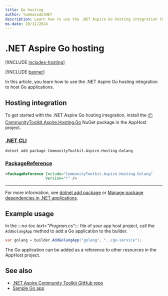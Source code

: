 ```yaml
---
title: Go hosting
author: tommasodotNET
description: Learn how to use the .NET Aspire Go hosting integration to host Go applications.
ms.date: 10/11/2024
---
```


# .NET Aspire Go hosting

[!INCLUDE [includes-hosting](../includes/includes-hosting.md)]

[!INCLUDE [banner](includes/banner.md)]

In this article, you learn how to use the .NET Aspire Go hosting integration to host Go applications.

## Hosting integration

To get started with the .NET Aspire Go hosting integration, install the [📦 CommunityToolkit.Aspire.Hosting.Go](https://nuget.org/packages/CommunityToolkit.Aspire.Hosting.Golang) NuGet package in the AppHost project.

### [.NET CLI](#tab/dotnet-cli)

```dotnetcli
dotnet add package CommunityToolkit.Aspire.Hosting.Golang
```

### [PackageReference](#tab/package-reference)

```xml
<PackageReference Include="CommunityToolkit.Aspire.Hosting.Golang"
                  Version="*" />
```

---

For more information, see [dotnet add package](/dotnet/core/tools/dotnet-add-package) or [Manage package dependencies in .NET applications](/dotnet/core/tools/dependencies).

## Example usage

In the _:::no-loc text="Program.cs":::_ file of your app host project, call the `AddGolangApp` method to add a Go application to the builder.

```csharp
var golang = builder.AddGolangApp("golang", "../go-service");
```

The Go application can be added as a reference to other resources in the AppHost project.

## See also

- [.NET Aspire Community Toolkit GitHub repo](https://github.com/CommunityToolkit/Aspire)
- [Sample Go app](https://github.com/CommunityToolkit/Aspire/tree/main/examples/golang)
